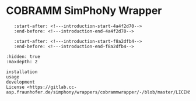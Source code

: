 # COBRAMM SimPhoNy Wrapper

```{include} ../README.md
   :start-after: <!---introduction-start-4a4f2d70-->
   :end-before: <!---introduction-end-4a4f2d70-->
```

```{include} ../README.md
   :start-after: <!---introduction-start-f8a2dfb4-->
   :end-before: <!---introduction-end-f8a2dfb4-->
```

```{toctree}
:hidden: true
:maxdepth: 2

installation
usage
development
License <https://gitlab.cc-asp.fraunhofer.de/simphony/wrappers/cobrammwrapper/-/blob/master/LICENSE>
```
